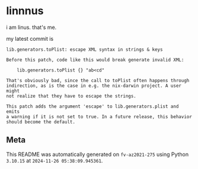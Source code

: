 # linnnus

i am linus. that's me.

my latest commit is

```
lib.generators.toPlist: escape XML syntax in strings & keys

Before this patch, code like this would break generate invalid XML:

    lib.generators.toPlist {} "ab<cd"

That's obviously bad, since the call to toPlist often happens through
indirection, as is the case in e.g. the nix-darwin project. A user might
not realize that they have to escape the strings.

This patch adds the argument 'escape' to lib.generators.plist and emits
a warning if it is not set to true. In a future release, this behavior
should become the default.
```

## Meta

This README was automatically generated on `fv-az2021-275` using Python
`3.10.15` at `2024-11-26 05:38:09.945361`.
